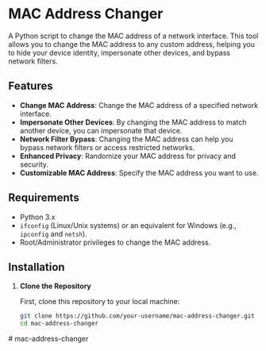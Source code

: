# MAC Address Changer

A Python script to change the MAC address of a network interface. This tool allows you to change the MAC address to any custom address, helping you to hide your device identity, impersonate other devices, and bypass network filters.

## Features

- **Change MAC Address**: Change the MAC address of a specified network interface.
- **Impersonate Other Devices**: By changing the MAC address to match another device, you can impersonate that device.
- **Network Filter Bypass**: Changing the MAC address can help you bypass network filters or access restricted networks.
- **Enhanced Privacy**: Randomize your MAC address for privacy and security.
- **Customizable MAC Address**: Specify the MAC address you want to use.

## Requirements

- Python 3.x
- `ifconfig` (Linux/Unix systems) or an equivalent for Windows (e.g., `ipconfig` and `netsh`).
- Root/Administrator privileges to change the MAC address.

## Installation

1. **Clone the Repository**

   First, clone this repository to your local machine:

   ```bash
   git clone https://github.com/your-username/mac-address-changer.git
   cd mac-address-changer
#   m a c - a d d r e s s - c h a n g e r  
 